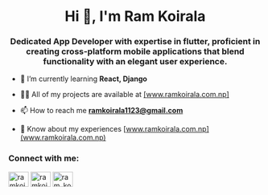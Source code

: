 <h1 align="center">Hi 👋, I'm Ram Koirala</h1>
<h3 align="center">Dedicated App Developer with expertise in flutter, proficient in creating cross-platform mobile applications that blend functionality with an elegant user experience.</h3>

- 🌱 I’m currently learning **React, Django**

- 👨‍💻 All of my projects are available at <a href="www.ramkoirala.com.np" target="_blank">[www.ramkoirala.com.np]</a>

- 📫 How to reach me **ramkoirala1123@gmail.com**

- 📄 Know about my experiences [www.ramkoirala.com.np](www.ramkoirala.com.np)


<h3 align="left">Connect with me:</h3>
<p align="left">
<a href="https://linkedin.com/in/ramkoirala1123" target="blank"><img align="center" src="https://raw.githubusercontent.com/rahuldkjain/github-profile-readme-generator/master/src/images/icons/Social/linked-in-alt.svg" alt="ramkoirala1123" height="30" width="40" /></a>
<a href="https://fb.com/ramkoirala1123" target="blank"><img align="center" src="https://raw.githubusercontent.com/rahuldkjain/github-profile-readme-generator/master/src/images/icons/Social/facebook.svg" alt="ramkoirala1123" height="30" width="40" /></a>
<a href="https://instagram.com/ram_koiralaa" target="blank"><img align="center" src="https://raw.githubusercontent.com/rahuldkjain/github-profile-readme-generator/master/src/images/icons/Social/instagram.svg" alt="ram_koiralaa" height="30" width="40" /></a>
</p>

